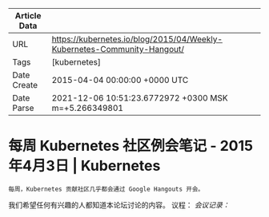 |             Article Data             ||
| ----------------- | ----------------- |
| URL               | https://kubernetes.io/blog/2015/04/Weekly-Kubernetes-Community-Hangout/        |
| Tags              | [kubernetes]       |
| Date Create       | 2015-04-04 00:00:00 &#43;0000 UTC |
| Date Parse        | 2021-12-06 10:51:23.6772972 &#43;0300 MSK m=&#43;5.266349801  |

#  每周 Kubernetes 社区例会笔记 - 2015年4月3日  | Kubernetes

	
	
	
	
	每周，Kubernetes 贡献社区几乎都会通过 Google Hangouts 开会。
我们希望任何有兴趣的人都知道本论坛讨论的内容。
议程：
*会议记录：*

 
 

	

	


